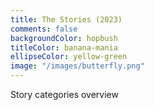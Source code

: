 ```yaml
---
title: The Stories (2023)
comments: false
backgroundColor: hopbush
titleColor: banana-mania
ellipseColor: yellow-green
image: "/images/butterfly.png"
---
```


Story categories overview